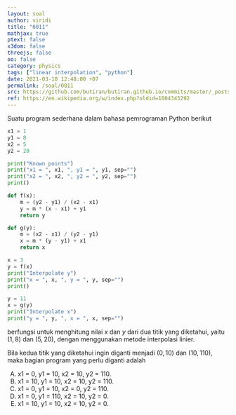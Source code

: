```yaml
---
layout: soal
author: viridi
title: "0011"
mathjax: true
ptext: false
x3dom: false
threejs: false
oo: false
category: physics
tags: ["linear interpolation", "python"]
date: 2021-03-10 12:48:00 +07
permalink: /soal/0011
src: https://github.com/butiran/butiran.github.io/commits/master/_posts/soal/00/2021-03-10-linear-interpolation.md
ref: https://en.wikipedia.org/w/index.php?oldid=1004343292
---
```

Suatu program sederhana dalam bahasa pemrograman Python berikut

```python
x1 = 1
y1 = 8
x2 = 5
y2 = 20

print("Known points")
print("x1 = ", x1, ", y1 = ", y1, sep="")
print("x2 = ", x2, ", y2 = ", y2, sep="")
print()

def f(x):
	m = (y2 - y1) / (x2 - x1)
	y = m * (x - x1) + y1
	return y

def g(y):
	m = (x2 - x1) / (y2 - y1)
	x = m * (y - y1) + x1
	return x

x = 3
y = f(x)
print("Interpolate y")
print("x = ", x, ", y = ", y, sep="")
print()

y = 11
x = g(y)
print("Interpolate x")
print("y = ", y, ", x = ", x, sep="")
```

berfungsi untuk menghitung nilai $x$ dan $y$ dari dua titik yang diketahui, yaitu $(1, 8)$ dan $(5, 20)$, dengan menggunakan metode interpolasi linier.

Bila kedua titik yang diketahui ingin diganti menjadi $(0, 10)$ dan $(10, 110)$, maka bagian program yang perlu diganti adalah

<ol type="A">
<li>x1 = 0, y1 = 10, x2 = 10, y2 = 110.
<li>x1 = 10, y1 = 10, x2 = 10, y2 = 110.
<li>x1 = 0, y1 = 10, x2 = 0, y2 = 110.
<li>x1 = 0, y1 = 110, x2 = 10, y2 = 0.
<li>x1 = 10, y1 = 10, x2 = 10, y2 = 0.